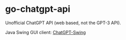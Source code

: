 # go-chatgpt-api

Unofficial ChatGPT API (web based, not the GPT-3 API).

Java Swing GUI client: [ChatGPT-Swing](https://github.com/linweiyuan/ChatGPT-Swing)
